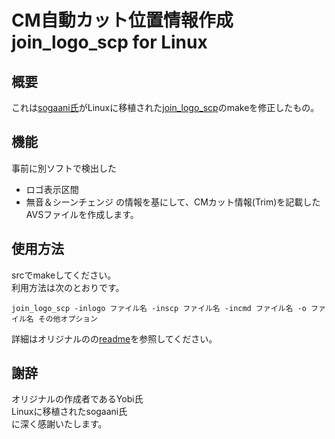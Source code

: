 # CM自動カット位置情報作成 join_logo_scp for Linux
## 概要
これは[sogaani氏][1]がLinuxに移植された[join_logo_scp][2]のmakeを修正したもの。

[1]:https://github.com/sogaani
[2]:https://github.com/sogaani/JoinLogoScp/tree/master/join_logo_scp

## 機能
事前に別ソフトで検出した
* ロゴ表示区間
* 無音＆シーンチェンジ
の情報を基にして、CMカット情報(Trim)を記載したAVSファイルを作成します。

## 使用方法
srcでmakeしてください。  
利用方法は次のとおりです。
````
join_logo_scp -inlogo ファイル名 -inscp ファイル名 -incmd ファイル名 -o ファイル名 その他オプション
````
詳細はオリジナルのの[readme][3]を参照してください。

[3]:https://github.com/tobitti0/join_logo_scp/blob/master/readme.txt

## 謝辞
オリジナルの作成者であるYobi氏  
Linuxに移植されたsogaani氏  
に深く感謝いたします。
